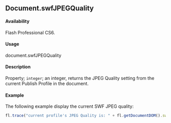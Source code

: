 ## Document.swfJPEGQuality

#### Availability

Flash Professional CS6.

#### Usage

document.swfJPEGQuality

#### Description

Property; `integer`; an integer, returns the JPEG Quality setting from the current Publish Profile in the document.

#### Example

The following example display the current SWF JPEG quality:

```javascript
fl.trace("current profile's JPEG Quality is: " + fl.getDocumentDOM().swfJPEGQuality);
```
